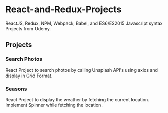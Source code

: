 # React-and-Redux-Projects
 ReactJS, Redux, NPM, Webpack, Babel, and ES6/ES2015 Javascript syntax Projects from Udemy.

## Projects 

### Search Photos ###

React Project to search photos by calling Unsplash API's using axios and display in Grid Format.


### Seasons ###

React Project to display the weather by fetching the current location. Implement Spinner while fetching the location.